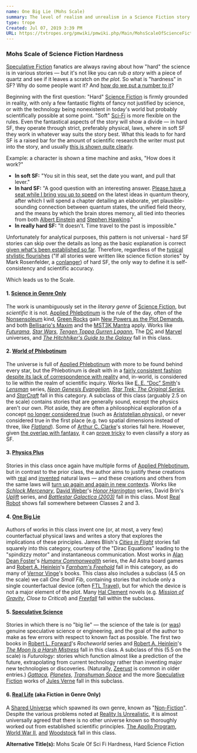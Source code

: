 ```yaml
---
name: One Big Lie (Mohs Scale)
summary: The level of realism and unrealism in a Science Fiction story.
type: trope
Created: Jul 07, 2019 3:39 PM
URL: https://tvtropes.org/pmwiki/pmwiki.php/Main/MohsScaleOfScienceFictionHardness
---
```


### Mohs Scale of Science Fiction Hardness

[Speculative Fiction][mwMx33wj] fanatics are always raving about how "hard" the science is in various stories — but it's not like you can rub *a story* with a piece of quartz and see if it leaves a scratch on *the plot*. So what is "hardness" in SF? Why do some people want it? And [how do we put a number to it][NOkAqidf]?

Beginning with the first question: "Hard" [Science Fiction][sgdWS6mo] is firmly grounded in reality, with only a few fantastic flights of fancy not justified by science, or with the technology being nonexistent in today's world but probably scientifically possible at some point. "Soft" [Sci-Fi][LXajJBEF] is more flexible on the rules. Even the fantastical aspects of the story will show a divide — in hard SF, they operate through strict, preferably physical, laws, where in soft SF they work in whatever way suits the story best. What this leads to for hard SF is a raised bar for the amount of scientific research the writer must put into the story, and usually [this is shown quite clearly][8HrNu5Wn].

Example: a character is shown a time machine and asks, "How does it work?"

- **In soft SF:** "You sit in this seat, set the date you want, and pull that lever."
- **In hard SF:** "A good question with an interesting answer. [Please have a seat while I bring you up to speed][8iQ04sci] on the latest ideas in quantum theory, after which I will spend a chapter detailing an elaborate, yet plausible-sounding connection between quantum states, the unified field theory, and the means by which the brain stores memory, all tied into theories from both [Albert Einstein][3qaD956S] [and][dfsz3JLW] [Stephen Hawking][LDQ3wJFW]."
- **In really hard SF:** "It doesn't. Time travel to the past is impossible."

Unfortunately for analytical purposes, this pattern is not universal - hard SF stories can skip over the details as long as the basic explanation is correct [given what's been established so far][j1PwGhT3]. Therefore, regardless of the [typical stylistic flourishes][Ucn7wU8t] ("If all stories were written like science fiction stories" by Mark Rosenfelder, a [conlanger][JF4OIW6e]) of hard SF, the only way to define it is self-consistency and scientific accuracy.

Which leads us to the Scale.

#### 1. [Science in Genre Only][IWwAmgHC]

The work is unambiguously set in the *literary genre* of [Science Fiction][sgdWS6mo], but *scientific* it is not. [Applied Phlebotinum][Tr5Te8RN] is the rule of the day, often of the [Nonsensoleum][xTPfjVyz] kind, [Green Rocks][MHJRQ0qR] gain [New Powers as the Plot Demands][pmKfr4nv], and both [Bellisario's Maxim][0Zf3RquH] and the [MST3K Mantra][PuIc3GLg] apply. Works like *[Futurama][0ABzsOm6]*, *[Star Wars][gMEIAaq9]*, *[Tengen Toppa Gurren Lagann][G7CIHgW1]*, The [DC][jIFoUr2L] and [Marvel][Ug9gAKAB] universes, and *[The Hitchhiker's Guide to the Galaxy][fIoWDzmF]* fall in this class.

#### 2. [World of Phlebotinum][ZitMy4xA]

The universe is full of [Applied Phlebotinum][Tr5Te8RN] with more to be found behind every star, but the Phlebotinum is dealt with in a [fairly consistent fashion despite its lack of correspondence with reality][j1PwGhT3] and, in-world, is considered to lie within the realm of scientific inquiry. Works like [E. E. “Doc” Smith][4bS5N9zc]'s *[Lensman][Ye3kacUV]* series, *[Neon Genesis Evangelion][uNkklZWO]*, *[Star Trek: The Original Series][cQ3sVlht]*, and *[StarCraft][BQi0XVUl]* fall in this category. A subclass of this class (arguably 2.5 on the scale) contains stories that are generally sound, except the physics aren't our own. Plot aside, they are often a philosophical exploration of a concept [no longer considered true][FxcUSmAI] (such as [Aristotelian physics][IXqHfdLt]), or never considered true in the first place (e.g. two spatial dimensions instead of three, like *[Flatland][QA9xuupk]*). Some of [Arthur C. Clarke][LuigRHmY]'s stories fall here. However, given [the overlap with fantasy][yV3kzfoj], it can [prove tricky][2u7p0y5r] to even classify a story as SF.

#### 3. [Physics Plus][xhoAtoth]

Stories in this class once again have multiple forms of [Applied Phlebotinum][Tr5Te8RN], but in contrast to the prior class, the author aims to justify these creations with [real][8HrNu5Wn] and [invented][T1W79pRq] natural laws — and these creations and others from the same laws will [turn up again and again in new contexts][sfG5JATf]. Works like *[Schlock Mercenary][tLhDCzX3]*, [David Weber][26IsXwtN]'s *[Honor Harrington][0acypL0W]* series, David Brin's *[Uplift][tckHMq15]* series, and *[Battlestar Galactica (2003)][33D2GErh]* fall in this class. Most [Real Robot][lSpdYpyW] shows fall somewhere between Classes 2 and 3.

#### 4. [One Big Lie][11K1XHYU]

Authors of works in this class invent one (or, at most, a very few) counterfactual physical laws and writes a story that explores the implications of these principles. James Blish's *[Cities in Flight][kORNsz1m]* stories fall squarely into this category, courtesy of the "Dirac Equations" leading to the "spindizzy motor" and instantaneous communication. Most works in [Alan Dean Foster][ZPlP4YWe]'s *[Humanx Commonwealth][zgYlUwag]* series, the Ad Astra board games and [Robert A. Heinlein][cRNC2Ulg]'s *[Farnham's Freehold][mQxkQBuo]* fall in this category, as do many of [Vernor Vinge][Z5at8M5n]'s books. This class also includes a subclass (4.5 on the scale) we call *One Small Fib*, containing stories that include only a single counterfactual device (often [FTL Travel][RY9uZfJ6]), but for which the device is not a major element of the plot. Many [Hal Clement][zZhSFO0c] novels (e.g. *[Mission of Gravity][f3I5yyS7]*, *Close to Critical*) and *[Freefall][yYcu3X3p]* fall within the subclass.

#### 5. [Speculative Science][RyMR1kcA]

Stories in which there is no "big lie" — the science of the tale is (or [was][FxcUSmAI]) genuine speculative science or engineering, and the goal of the author to make as few errors with respect to known fact as possible. The first two books in [Robert L. Forward][Z8Pbpsnw]'s *Rocheworld* series and [Robert A. Heinlein][cRNC2Ulg]'s *[The Moon Is a Harsh Mistress][wJFvPxb6]* fall in this class. A subclass of this (5.5 on the scale) is *Futurology:* stories which function almost like a prediction of the future, extrapolating from current technology rather than inventing major new technologies or discoveries. (Naturally, [Zeerust][7FovX6em] is common in older entries.) *[Gattaca][FyEVsPqa]*, *[Planetes][I8jG2OnX]*, *[Transhuman Space][v2Qt2MMA]* and the more [Speculative Fiction][mwMx33wj] works of [Jules Verne][hMEAMp1L] fall in this subclass.

#### 6. [Real Life][6gaGmntY] (aka Fiction in Genre Only)

A [Shared Universe][23KUZ3Pv] which spawned its own genre, known as "[Non-Fiction][FrHPeAI5]". Despite the various problems noted at [Reality Is Unrealistic][KHrsZjF1], it is almost universally agreed that there is no other universe known so thoroughly worked out from established scientific principles. [The Apollo Program][R8dvY1Hk], [World War II][wKkRPoT0], [and][so6WtNCv] [Woodstock][koLeSr2p] fall in this class.

**Alternative Title(s):** Mohs Scale Of Sci Fi Hardness, Hard Science Fiction


<!-- Reference URLs -->
[mwMx33wj]: https://tvtropes.org/pmwiki/pmwiki.php/Main/SpeculativeFiction
[NOkAqidf]: https://tvtropes.org/pmwiki/pmwiki.php/Main/SortingAlgorithmOfTropes
[sgdWS6mo]: https://tvtropes.org/pmwiki/pmwiki.php/Main/ScienceFiction
[LXajJBEF]: https://tvtropes.org/pmwiki/pmwiki.php/Main/SciFi
[8HrNu5Wn]: https://tvtropes.org/pmwiki/pmwiki.php/Main/ShownTheirWork
[8iQ04sci]: https://tvtropes.org/pmwiki/pmwiki.php/Main/Infodump
[3qaD956S]: https://tvtropes.org/pmwiki/pmwiki.php/UsefulNotes/AlbertEinstein
[dfsz3JLW]: https://tvtropes.org/pmwiki/pmwiki.php/Main/SmallReferencePools
[LDQ3wJFW]: https://tvtropes.org/pmwiki/pmwiki.php/Creator/StephenHawking
[j1PwGhT3]: https://tvtropes.org/pmwiki/pmwiki.php/Main/MagicAIsMagicA
[Ucn7wU8t]: http://archive.is/9HERI
[JF4OIW6e]: https://tvtropes.org/pmwiki/pmwiki.php/Main/ConLang
[IWwAmgHC]: https://tvtropes.org/pmwiki/pmwiki.php/Mohs/ScienceInGenreOnly
[Tr5Te8RN]: https://tvtropes.org/pmwiki/pmwiki.php/Main/AppliedPhlebotinum
[xTPfjVyz]: https://tvtropes.org/pmwiki/pmwiki.php/Main/ItRunsOnNonsensoleum
[MHJRQ0qR]: https://tvtropes.org/pmwiki/pmwiki.php/Main/GreenRocks
[pmKfr4nv]: https://tvtropes.org/pmwiki/pmwiki.php/Main/NewPowersAsThePlotDemands
[0Zf3RquH]: https://tvtropes.org/pmwiki/pmwiki.php/Main/BellisariosMaxim
[PuIc3GLg]: https://tvtropes.org/pmwiki/pmwiki.php/Main/MST3KMantra
[0ABzsOm6]: https://tvtropes.org/pmwiki/pmwiki.php/WesternAnimation/Futurama
[gMEIAaq9]: https://tvtropes.org/pmwiki/pmwiki.php/Franchise/StarWars
[G7CIHgW1]: https://tvtropes.org/pmwiki/pmwiki.php/Anime/TengenToppaGurrenLagann
[jIFoUr2L]: https://tvtropes.org/pmwiki/pmwiki.php/Creator/DCComics
[Ug9gAKAB]: https://tvtropes.org/pmwiki/pmwiki.php/Creator/MarvelComics
[fIoWDzmF]: https://tvtropes.org/pmwiki/pmwiki.php/Franchise/TheHitchhikersGuideToTheGalaxy
[ZitMy4xA]: https://tvtropes.org/pmwiki/pmwiki.php/Mohs/WorldOfPhlebotinum
[4bS5N9zc]: https://tvtropes.org/pmwiki/pmwiki.php/Creator/EEDocSmith
[Ye3kacUV]: https://tvtropes.org/pmwiki/pmwiki.php/Literature/Lensman
[uNkklZWO]: https://tvtropes.org/pmwiki/pmwiki.php/Anime/NeonGenesisEvangelion
[cQ3sVlht]: https://tvtropes.org/pmwiki/pmwiki.php/Series/StarTrekTheOriginalSeries
[BQi0XVUl]: https://tvtropes.org/pmwiki/pmwiki.php/VideoGame/StarCraft
[FxcUSmAI]: https://tvtropes.org/pmwiki/pmwiki.php/Main/ScienceMarchesOn
[IXqHfdLt]: https://tvtropes.org/pmwiki/pmwiki.php/Creator/Aristotle
[QA9xuupk]: https://tvtropes.org/pmwiki/pmwiki.php/Literature/Flatland
[LuigRHmY]: https://tvtropes.org/pmwiki/pmwiki.php/Creator/ArthurCClarke
[yV3kzfoj]: https://tvtropes.org/pmwiki/pmwiki.php/Main/ScienceFantasy
[2u7p0y5r]: https://tvtropes.org/pmwiki/pmwiki.php/Main/GenreBusting
[xhoAtoth]: https://tvtropes.org/pmwiki/pmwiki.php/Mohs/PhysicsPlus
[T1W79pRq]: https://tvtropes.org/pmwiki/pmwiki.php/Main/MinovskyParticle
[sfG5JATf]: https://tvtropes.org/pmwiki/pmwiki.php/Main/ChekhovsBoomerang
[tLhDCzX3]: https://tvtropes.org/pmwiki/pmwiki.php/Webcomic/SchlockMercenary
[26IsXwtN]: https://tvtropes.org/pmwiki/pmwiki.php/Creator/DavidWeber
[0acypL0W]: https://tvtropes.org/pmwiki/pmwiki.php/Literature/HonorHarrington
[tckHMq15]: https://tvtropes.org/pmwiki/pmwiki.php/Literature/Uplift
[33D2GErh]: https://tvtropes.org/pmwiki/pmwiki.php/Series/BattlestarGalactica2003
[lSpdYpyW]: https://tvtropes.org/pmwiki/pmwiki.php/Main/RealRobot
[11K1XHYU]: https://tvtropes.org/pmwiki/pmwiki.php/Mohs/OneBigLie
[kORNsz1m]: https://tvtropes.org/pmwiki/pmwiki.php/Literature/CitiesInFlight
[ZPlP4YWe]: https://tvtropes.org/pmwiki/pmwiki.php/Creator/AlanDeanFoster
[zgYlUwag]: https://tvtropes.org/pmwiki/pmwiki.php/Literature/HumanxCommonwealth
[cRNC2Ulg]: https://tvtropes.org/pmwiki/pmwiki.php/Creator/RobertAHeinlein
[mQxkQBuo]: https://tvtropes.org/pmwiki/pmwiki.php/Literature/FarnhamsFreehold
[Z5at8M5n]: https://tvtropes.org/pmwiki/pmwiki.php/Creator/VernorVinge
[RY9uZfJ6]: https://tvtropes.org/pmwiki/pmwiki.php/Main/FTLTravel
[zZhSFO0c]: https://tvtropes.org/pmwiki/pmwiki.php/Creator/HalClement
[f3I5yyS7]: https://tvtropes.org/pmwiki/pmwiki.php/Literature/MissionOfGravity
[yYcu3X3p]: https://tvtropes.org/pmwiki/pmwiki.php/Webcomic/Freefall
[RyMR1kcA]: https://tvtropes.org/pmwiki/pmwiki.php/Mohs/SpeculativeScience
[Z8Pbpsnw]: https://tvtropes.org/pmwiki/pmwiki.php/Creator/RobertLForward
[wJFvPxb6]: https://tvtropes.org/pmwiki/pmwiki.php/Literature/TheMoonIsAHarshMistress
[7FovX6em]: https://tvtropes.org/pmwiki/pmwiki.php/Main/Zeerust
[FyEVsPqa]: https://tvtropes.org/pmwiki/pmwiki.php/Film/Gattaca
[I8jG2OnX]: https://tvtropes.org/pmwiki/pmwiki.php/Manga/Planetes
[v2Qt2MMA]: https://tvtropes.org/pmwiki/pmwiki.php/TabletopGame/TranshumanSpace
[hMEAMp1L]: https://tvtropes.org/pmwiki/pmwiki.php/Creator/JulesVerne
[6gaGmntY]: https://tvtropes.org/pmwiki/pmwiki.php/Main/RealLife
[23KUZ3Pv]: https://tvtropes.org/pmwiki/pmwiki.php/Main/SharedUniverse
[FrHPeAI5]: https://tvtropes.org/pmwiki/pmwiki.php/Main/NonFiction
[KHrsZjF1]: https://tvtropes.org/pmwiki/pmwiki.php/Main/RealityIsUnrealistic
[R8dvY1Hk]: https://tvtropes.org/pmwiki/pmwiki.php/UsefulNotes/NASA
[wKkRPoT0]: https://tvtropes.org/pmwiki/pmwiki.php/UsefulNotes/WorldWarII
[so6WtNCv]: https://tvtropes.org/pmwiki/pmwiki.php/Main/ArsonMurderAndJaywalking
[koLeSr2p]: https://tvtropes.org/pmwiki/pmwiki.php/Film/Woodstock
